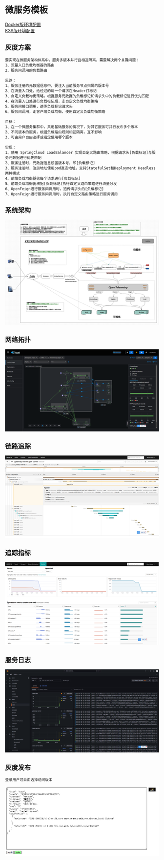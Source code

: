 # 微服务模板

<a href="README.docker.md" target="_blank"> Docker版环境配置 </a>  
<a href="README.k3s.md" target="_blank"> K3S版环境配置 </a>  

## 灰度方案
	要实现在微服务架构体系中，服务多版本并行且相互隔离，需要解决两个关键问题：
	1、流量入口负载均衡器的路由
	2、服务间调用的负载路由
	
	思路：
	1、服务注册的元数据信息中，要注入当前服务节点归属的版本号
	2、在流量入口处，给经过的每一个请求在Header打标记
	3、自定义负载均衡策略，根据服务元数据的负载标记和请求头中的负载标记进行优先匹配
	4、在流量入口处进行负载标记后，走自定义负载均衡策略
	5、服务间接口调用，透传负载标记请求头
	6、服务间调用，走客户端负载均衡，使用自定义负载均衡策略
		
	目标：
	1、在一个微服务集群中，共用基础服务的情况下，对其它服务可并行发布多个版本
	2、不同版本的服务，根据负载路由规则相互隔离，互不影响
	3、可由用户自由选择或指定使用哪个版本
	
	实现：
	1、使用 SpringCloud LoadBalancer 实现自定义路由策略，根据请求头[负载标记]与服务元数据进行优先匹配
	2、服务注册时，元数据信息设置版本号，即[负载标记]
	3、服务注册时，注册地址使用pod直连地址，支持StatefulSet和Deployment Headless两种模式
	4、前端负载均衡器给每个请求进行[负载标记]
	5、前端负载均衡器根据[负载标记]执行自定义路由策略进行流量分发
	6、OpenFeign进行服务间调用时，透传请求头的[负载标记]
	7、OpenFeign进行服务间调用时，执行自定义路由策略进行服务调用

## 系统架构
![系统架构](repo/images/SystemArchitecture.png "系统架构")

## 网络拓扑
![网络拓扑](repo/images/NetworkTopology.png "网络拓扑")

## 链路追踪
![链路追踪](repo/images/LinkTracking.png "链路追踪")

## 追踪指标
![追踪指标](repo/images/TrackingIndicators.png "追踪指标")

## 服务日志
![服务日志](repo/images/logs.png "服务日志")

## 灰度发布
	登录用户可自由选择访问版本
![灰度发布](repo/images/rebBlue.png "灰度发布")
